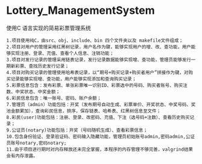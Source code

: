 # Lottery_ManagementSystem
使用C 语言实现的简易彩票管理系统

    1.项目使用纯C，由src、obj、include、bin 四个文件夹以及 makefile文件组成； 
    2.项目对用户的管理采用红黑树记录，用户名作为键，能够实现用户的增、改、查功能，用户能够实现注册、登录、充值、查看个人信息、注销功能；
    3.项目对发行记录的管理采用链表记录，发行记录数据能够实现增、查功能，管理员能够发行一期新彩票、查找历史发行记录；
    4.项目对购买记录的管理使用哈希表记录，以“期号+购买记录+购买者用户”拼接作为键，对购买记录能够实现增、查功能，用户能够实现添加和查询购买记录；
    5.彩票信息包含：发布彩票、单张彩票唯一识别ID、彩票选中的号码、购买者账号、购买注数、中奖状态、中奖金额；
    6.彩民信息包含：唯一账号、密码、账户余额；
    7.管理员（admin）功能包括：开奖（发布期号自动生成、彩票单价、开奖状态、中奖号码、奖池金额累加），查询彩民信息，排序，保存链表、哈希表、红黑树信息至文件；
    8.彩民(user)功能包括：注册、登录、改密码、充值、下注（选号码+注数）、查看历史购买记录；
    9.公证员(notary)功能包括：开奖（号码随机生成）、查看彩票信息；
    10.包含身份验证、登录验证码、密码输入隐藏功能，管理员初始账号admin,密码admin,公证员账号notary,密码notary;
    11.由于项目进行期时对内存释放还未完全掌握，本程序的内存管理不够完善，valgrind结果会有内存泄露。
